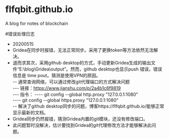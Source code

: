 # flfqbit.github.io
A blog for notes of blockchain

#错误处理日志
- 20200515  
- Gridea在同步时报错，无法正常同步。采用了更换token等方法依然无法解决。  
- 退而求其次，采用github desktop的方式，手动更新Gridea生成的输出文件“E:\blog\Gridea\output”。然而，github desktop也显示push 错误，错误信息是
time pout。猜测是使用VPN的原因。  
-- 通常查询网络，可以通过修改git代理端口的方式解决问题  
--- 链接：https://www.jianshu.com/p/2a4b1c6f9819  
--- 指令：
---- git config --global http.proxy "127.0.0.1:1080"  
---- git config --global https.proxy "127.0.0.1:1080"  
-- 解决了github desktop同步的问题，博客https://flfqbit.github.io/能够正常显示最新的文档。  
- Gridea同步仍然报错，猜测Gridea内置的git模块，还没有修改端口。  
- 此问题暂时没解决，估计要找到Gridea的git代理修改方法才能够解决此问题。  
